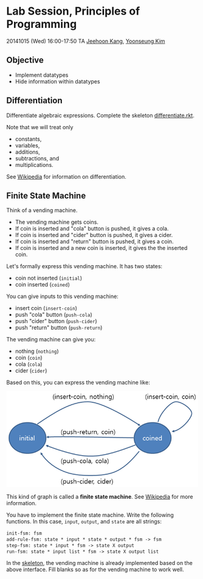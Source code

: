 # Lab Session, Principles of Programming #

20141015 (Wed) 16:00-17:50
TA [Jeehoon Kang](http://sf.snu.ac.kr/jeehoon.kang), [Yoonseung Kim](http://sf.snu.ac.kr/yskim)

## Objective ##

+ Implement datatypes
+ Hide information within datatypes

## Differentiation ##

Differentiate algebraic expressions. Complete the skeleton
[differentiate.rkt](differentiate.rkt).

Note that we will treat only

+ constants,
+ variables,
+ additions,
+ subtractions, and
+ multiplications.

See [Wikipedia](http://en.wikipedia.org/wiki/Differentiation) for
information on differentiation.

## Finite State Machine ##

Think of a vending machine.

+ The vending machine gets coins.
+ If coin is inserted and "cola" button is pushed, it gives a cola.
+ If coin is inserted and "cider" button is pushed, it gives a cider.
+ If coin is inserted and "return" button is pushed, it gives a coin.
+ If coin is inserted and a new coin is inserted, it gives the the inserted coin.

Let's formally express this vending machine. It has two states:

+ coin not inserted (```initial```)
+ coin inserted (```coined```)

You can give inputs to this vending machine:

+ insert coin (```insert-coin```)
+ push "cola" button (```push-cola```)
+ push "cider" button (```push-cider```)
+ push "return" button (```push-return```)

The vending machine can give you:

+ nothing (```nothing```)
+ coin (```coin```)
+ cola (```cola```)
+ cider (```cider```)

Based on this, you can express the vending machine like:

![fsm](fsm.png)

This kind of graph is called a **finite state machine**. See
[Wikipedia](http://en.wikipedia.org/wiki/Finite-state_machine) for
more information.

You have to implement the finite state machine. Write the following
functions. In this case, ```input```, ```output```, and ```state```
are all strings:

```racket
init-fsm: fsm
add-rule-fsm: state * input * state * output * fsm -> fsm
step-fsm: state * input * fsm -> state X output
run-fsm: state * input list * fsm -> state X output list
```

In the [skeleton](fsm.rkt), the vending machine is already implemented
based on the above interface. Fill blanks so as for the vending
machine to work well.
